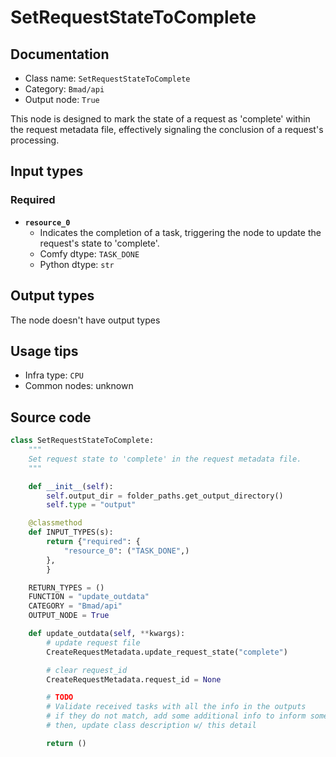 # SetRequestStateToComplete
## Documentation
- Class name: `SetRequestStateToComplete`
- Category: `Bmad/api`
- Output node: `True`

This node is designed to mark the state of a request as 'complete' within the request metadata file, effectively signaling the conclusion of a request's processing.
## Input types
### Required
- **`resource_0`**
    - Indicates the completion of a task, triggering the node to update the request's state to 'complete'.
    - Comfy dtype: `TASK_DONE`
    - Python dtype: `str`
## Output types
The node doesn't have output types
## Usage tips
- Infra type: `CPU`
- Common nodes: unknown


## Source code
```python
class SetRequestStateToComplete:
    """
    Set request state to 'complete' in the request metadata file.
    """

    def __init__(self):
        self.output_dir = folder_paths.get_output_directory()
        self.type = "output"

    @classmethod
    def INPUT_TYPES(s):
        return {"required": {
            "resource_0": ("TASK_DONE",)
        },
        }

    RETURN_TYPES = ()
    FUNCTION = "update_outdata"
    CATEGORY = "Bmad/api"
    OUTPUT_NODE = True

    def update_outdata(self, **kwargs):
        # update request file
        CreateRequestMetadata.update_request_state("complete")

        # clear request_id
        CreateRequestMetadata.request_id = None

        # TODO
        # Validate received tasks with all the info in the outputs
        # if they do not match, add some additional info to inform something went wrong
        # then, update class description w/ this detail

        return ()

```
